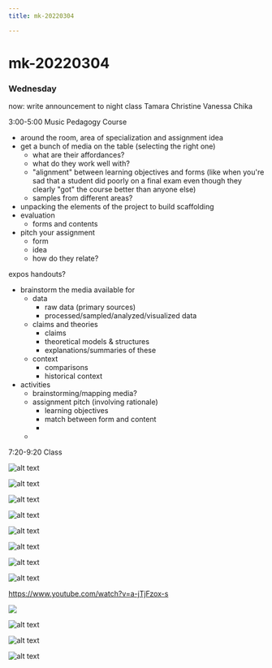 ```yaml
---
title: mk-20220304

---
```


# mk-20220304



### Wednesday
now: write announcement to night class
Tamara
Christine
Vanessa
Chika

3:00-5:00 Music Pedagogy Course

* around the room, area of specialization and assignment idea
* get a bunch of media on the table (selecting the right one)
    * what are their affordances?
    * what do they work well with?
    * "alignment" between learning objectives and forms (like when you're sad that a student did poorly on a final exam even though they clearly "got" the course better than anyone else)
    * samples from different areas?
* unpacking the elements of the project to build scaffolding
* evaluation
    * forms and contents
* pitch your assignment
    * form
    * idea
    * how do they relate?

expos handouts?
* brainstorm the media available for
    * data 
        * raw data (primary sources)
        * processed/sampled/analyzed/visualized data
    * claims and theories
        * claims
        * theoretical models & structures
        * explanations/summaries of these
    * context
        * comparisons
        * historical context
* activities
    * brainstorming/mapping media?
    * assignment pitch (involving rationale)
        * learning objectives
        * match between form and content
        * 
    * 
7:20-9:20 Class


![alt text](https://files.slack.com/files-pri/T0HTW3H0V-F034VRQTNFN/blender-start-001.jpg?pub_secret=7beaf19c59)

![alt text](https://files.slack.com/files-pri/T0HTW3H0V-F034NFN4XRC/ck-transmedia-storytelling.jpg?pub_secret=1f2007b698)

![alt text](https://files.slack.com/files-pri/T0HTW3H0V-F034NFM5SK0/mk-cards-gif_202.gif?pub_secret=1f779b7934)

![alt text](https://files.slack.com/files-pri/T0HTW3H0V-F0357P9BVUH/conrad-space_300.gif?pub_secret=525c40f400)

![alt text](https://files.slack.com/files-pri/T0HTW3H0V-F034V5JLEJF/gif-1_300.gif?pub_secret=723b84252c)

![alt text](https://files.slack.com/files-pri/T0HTW3H0V-F034Z0VQBN2/3-horizontal-together_540.gif?pub_secret=6a8aab0da6)

![alt text](https://files.slack.com/files-pri/T0HTW3H0V-F0355KXRN4B/three-vertical-split-square_300.gif?pub_secret=21f0ab98c9)

![alt text](https://files.slack.com/files-pri/T0HTW3H0V-F0366CH3N9E/gif-1_540.gif?pub_secret=0934a8c66d)


https://www.youtube.com/watch?v=a-jTjFzox-s

![](https://cdn.vox-cdn.com/thumbor/Zwr_JMY_sXyufEFtPY0q0AdiyUI=/0x0:1920x870/1820x1213/filters:focal(807x282:1113x588):format(webp)/cdn.vox-cdn.com/uploads/chorus_image/image/70566503/Fallout76_2022_General_Roadmap_1920x870_01.0.jpg)


![alt text](https://files.slack.com/files-pri/T0HTW3H0V-F035TPXTJTE/exploded-lenses_540.gif?pub_secret=390397b286)

![alt text](https://files.slack.com/files-pri/T0HTW3H0V-F035AK30VC7/gender-neutral-human-icon-2.png?pub_secret=d603dc7d07)

![alt text](https://files.slack.com/files-pri/T0HTW3H0V-F035J8TFKF0/gender-non-specific-people-icons-concept.png?pub_secret=bd1d60da30)
